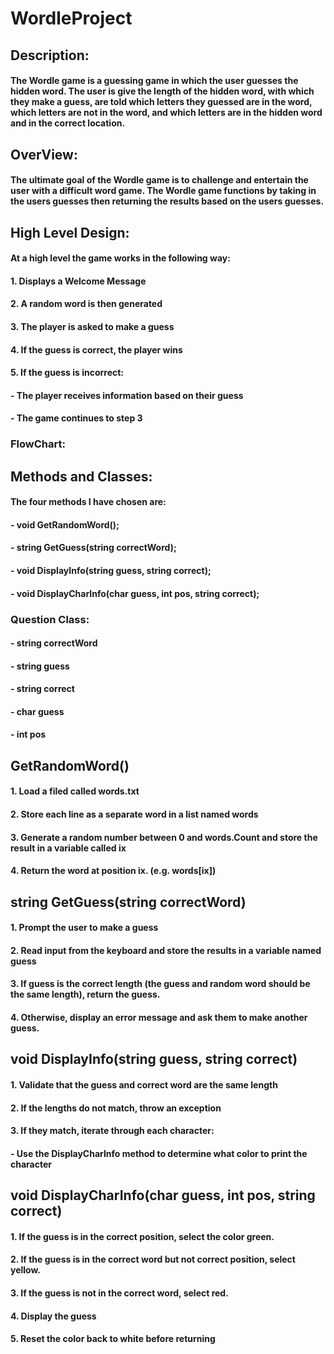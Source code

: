 # WordleProject


## Description:
#### The Wordle game is a guessing game in which the user guesses the hidden word. The user is give the length of the hidden word, with which they make a guess, are told which letters they guessed are in the word, which letters are not in the word, and which letters are in the hidden word and in the correct location.

## OverView:
#### The ultimate goal of the Wordle game is to challenge and entertain the user with a difficult word game. The Wordle game functions by taking in the users guesses then returning the results based on the users guesses.

## High Level Design:
#### At a high level the game works in the following way:

#### 1. Displays a Welcome Message
#### 2. A random word is then generated
#### 3. The player is asked to make a guess
#### 4. If the guess is correct, the player wins
#### 5. If the guess is incorrect:
#### - The player receives information based on their guess
#### - The game continues to step 3

### FlowChart:


## Methods and Classes:
#### The four methods I have chosen are:
#### - void GetRandomWord();
#### - string GetGuess(string correctWord);
#### - void DisplayInfo(string guess, string correct);
#### - void DisplayCharInfo(char guess, int pos, string correct);

### Question Class:
#### - string correctWord
#### - string guess
#### - string correct
#### - char guess
#### - int pos


## GetRandomWord()


#### 1. Load a filed called words.txt
#### 2. Store each line as a separate word in a list named words
#### 3. Generate a random number between 0 and words.Count and store the result in a variable called ix
#### 4. Return the word at position ix. (e.g. words[ix])


## string GetGuess(string correctWord)


#### 1. Prompt the user to make a guess
#### 2. Read input from the keyboard and store the results in a variable named guess
#### 3. If guess is the correct length (the guess and random word should be the same length), return the guess.
#### 4. Otherwise, display an error message and ask them to make another guess.


## void DisplayInfo(string guess, string correct)


#### 1. Validate that the guess and correct word are the same length
#### 2. If the lengths do not match, throw an exception
#### 3. If they match, iterate through each character:
#### - Use the DisplayCharInfo method to determine what color to print the character


## void DisplayCharInfo(char guess, int pos, string correct)


#### 1. If the guess is in the correct position, select the color green.
#### 2. If the guess is in the correct word but not correct position, select yellow.
#### 3. If the guess is not in the correct word, select red.
#### 4. Display the guess
#### 5. Reset the color back to white before returning